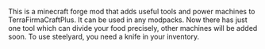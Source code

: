 This is a minecraft forge mod that adds useful tools and power machines to TerraFirmaCraftPlus. It can be used in any modpacks.
Now there has just one tool which can divide your food precisely, other machines will be added soon.
To use steelyard, you need a knife in your inventory.
